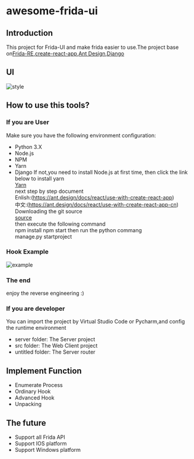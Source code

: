 # awesome-frida-ui

## Introduction
This project for Frida-UI and make frida easier to use.The project base on[Frida-RE](https://www.frida.re),[create-react-app](https://github.com/facebook/create-react-app),[Ant Design](https://github.com/ant-design/ant-design),[Django](https://github.com/django/django)<br>

## UI
![style](https://github.com/viva-frida/awesome-frida-ui/blob/master/Image/newUI.png)


## How to use this tools?
### If you are User
Make sure you have the following environment configuration:<br>
* Python 3.X
* Node.js
* NPM
* Yarn
* Django
If not,you need to install Node.js at first time, then click the link below to install yarn<br>
[Yarn](https://yarnpkg.com/en/docs/install#mac-stable)<br>
next step by step document<br>
    Enlish:(https://ant.design/docs/react/use-with-create-react-app)<br>
    中文:(https://ant.design/docs/react/use-with-create-react-app-cn)<br>
Downloading the git source<br>
[source](git@github.com:viva-frida/awesome-frida-ui.git)<br>
then execute the following command<br>
        npm install
        npm start
then run the python commang<br>
        manage.py startproject
### Hook Example
![example](https://github.com/viva-frida/awesome-frida-ui/blob/master/Image/Hook.png)
### The end
enjoy the reverse engineering :)


### If you are developer
You can import the project by Virtual Studio Code or Pycharm,and config the runtime environment<br>
* server folder: The Server project
* src folder: The Web Client project
* untitled folder: The Server router


## Implement Function
* Enumerate Process
* Ordinary Hook
* Advanced Hook
* Unpacking


## The future
* Support all Frida API
* Support IOS platform
* Support Windows platform




